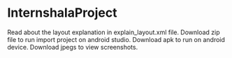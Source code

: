 # InternshalaProject
Read about the layout explanation in explain_layout.xml file.
Download zip file to run import project on android studio.
Download apk to run on android device.
Download jpegs to view screenshots.

